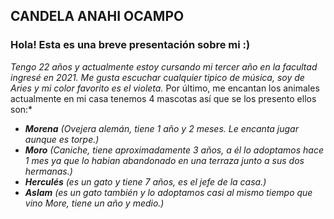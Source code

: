 ## CANDELA ANAHI OCAMPO
### Hola! Esta es una breve presentación sobre mi :)
*Tengo 22 años y actualmente estoy cursando mi tercer año en la facultad ingresé en 2021. Me gusta escuchar cualquier tipico de música, soy de Aries y mi color favorito es el violeta.*
Por último, me encantan los animales actualmente en mi casa tenemos 4 mascotas así que se los presento ellos son:*
* *__Morena__ (Ovejera alemán, tiene 1 año y 2 meses. Le encanta jugar aunque es torpe.)*
* *__Moro__ (Caniche, tiene aproximadamente 3 años, a él lo adoptamos hace 1 mes ya que lo habian abandonado en una terraza junto a sus dos hermanas.)*
* *__Herculés__ (es un gato y tiene 7 años, es el jefe de la casa.)*
* *__Aslam__ (es un gato también y lo adoptamos casi al mismo tiempo que vino More, tiene un año y medio.)*

